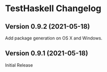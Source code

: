 # TestHaskell Changelog

## Version 0.9.2 (2021-05-18)

Add package generation on OS X and Windows.

## Version 0.9.1 (2021-05-18)

Initial Release
